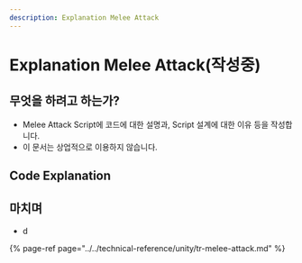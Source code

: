 ```yaml
---
description: Explanation Melee Attack
---
```


# Explanation Melee Attack\(작성중\)

## 무엇을 하려고 하는가?

* Melee Attack Script에 코드에 대한 설명과, Script 설계에 대한 이유 등을 작성합니다.
* 이 문서는 상업적으로 이용하지 않습니다.

## Code Explanation



## 마치며

* d

{% page-ref page="../../technical-reference/unity/tr-melee-attack.md" %}




